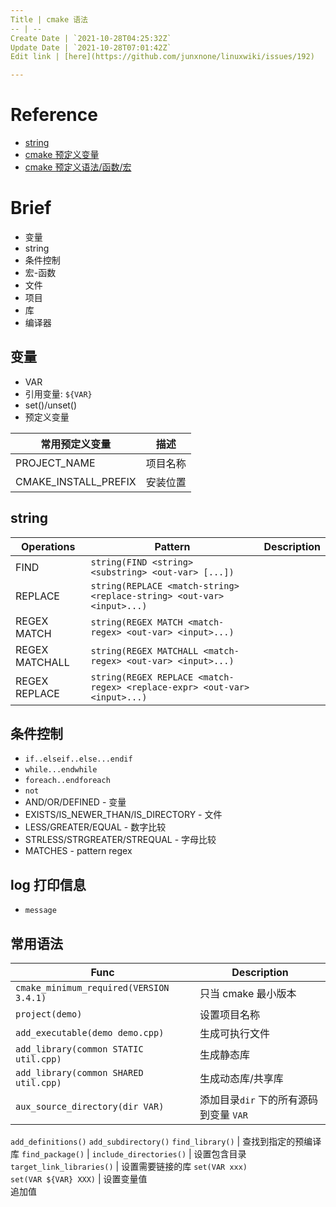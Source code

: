 ```yaml
---
Title | cmake 语法
-- | --
Create Date | `2021-10-28T04:25:32Z`
Update Date | `2021-10-28T07:01:42Z`
Edit link | [here](https://github.com/junxnone/linuxwiki/issues/192)

---
```

# Reference

- [string](https://cmake.org/cmake/help/latest/command/string.html)
- [cmake 预定义变量](https://cmake.org/cmake/help/latest/manual/cmake-variables.7.html)
- [cmake 预定义语法/函数/宏](https://cmake.org/cmake/help/latest/manual/cmake-commands.7.html)

# Brief
- 变量
- string
- 条件控制
- 宏-函数
- 文件
- 项目
- 库
- 编译器


## 变量
- VAR
- 引用变量: `${VAR}`
- set()/unset()
- 预定义变量


常用预定义变量 | 描述
-- | --
PROJECT_NAME | 项目名称
CMAKE_INSTALL_PREFIX | 安装位置

## string

Operations | Pattern | Description
-- | -- | --
FIND |  `string(FIND <string> <substring> <out-var> [...])`
REPLACE | `string(REPLACE <match-string> <replace-string> <out-var> <input>...)`
REGEX MATCH | `string(REGEX MATCH <match-regex> <out-var> <input>...)`
REGEX MATCHALL | `string(REGEX MATCHALL <match-regex> <out-var> <input>...)`
REGEX REPLACE | `string(REGEX REPLACE <match-regex> <replace-expr> <out-var> <input>...)`



## 条件控制
- `if..elseif..else...endif`
- `while...endwhile`
- `foreach..endforeach`
- `not`
- AND/OR/DEFINED - 变量
- EXISTS/IS_NEWER_THAN/IS_DIRECTORY - 文件
- LESS/GREATER/EQUAL - 数字比较
- STRLESS/STRGREATER/STREQUAL - 字母比较
- MATCHES - pattern regex


## log 打印信息
- `message`


## 常用语法

Func | Description
-- | --
`cmake_minimum_required(VERSION 3.4.1)` |  只当 cmake 最小版本
`project(demo)` | 设置项目名称
`add_executable(demo demo.cpp)` | 生成可执行文件
`add_library(common STATIC util.cpp)` | 生成静态库
`add_library(common SHARED util.cpp)` | 生成动态库/共享库
`aux_source_directory(dir VAR)` | 添加目录`dir` 下的所有源码到变量 `VAR`
`add_definitions()`
`add_subdirectory()`
`find_library()` | 查找到指定的预编译库
`find_package()` | 
`include_directories()` | 设置包含目录
`target_link_libraries()` | 设置需要链接的库
`set(VAR xxx)`<br>`set(VAR ${VAR} XXX)` | 设置变量值<br>追加值


